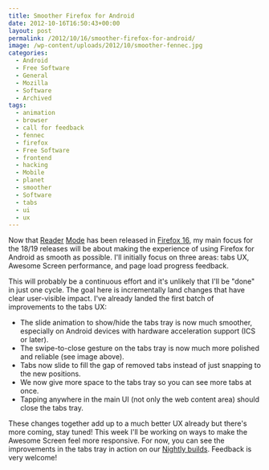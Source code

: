 ```yaml
---
title: Smoother Firefox for Android
date: 2012-10-16T16:50:43+00:00
layout: post
permalink: /2012/10/16/smoother-firefox-for-android/
image: /wp-content/uploads/2012/10/smoother-fennec.jpg
categories:
  - Android
  - Free Software
  - General
  - Mozilla
  - Software
  - Archived
tags:
  - animation
  - browser
  - call for feedback
  - fennec
  - firefox
  - Free Software
  - frontend
  - hacking
  - Mobile
  - planet
  - smoother
  - Software
  - tabs
  - ui
  - ux
---
```

Now that [Reader](http://lucasr.org/2012/06/21/reader-mode-in-firefox-mobile/)
[Mode](http://lucasr.org/2012/09/03/reader-mode-in-firefox-beta-for-android/)
has been released in [Firefox
16](https://play.google.com/store/apps/details?id=org.mozilla.firefox), my main
focus for the 18/19 releases will be about making the experience of using
Firefox for Android as smooth as possible. I'll initially focus on three areas:
tabs UX, Awesome Screen performance, and page load progress feedback.

This will probably be a continuous effort and it's unlikely that I'll be "done"
in just one cycle. The goal here is incrementally land changes that have clear
user-visible impact. I've already landed the first batch of improvements to the
tabs UX:

  * The slide animation to show/hide the tabs tray is now much smoother,
  especially on Android devices with hardware acceleration support (ICS or
  later).
  * The swipe-to-close gesture on the tabs tray is now much more polished and
  reliable (see image above).
  * Tabs now slide to fill the gap of removed tabs instead of just snapping to
  the new positions.
  * We now give more space to the tabs tray so you can see more tabs at once.
  * Tapping anywhere in the main UI (not only the web content area) should close the tabs tray.

These changes together add up to a much better UX already but there's more
coming, stay tuned! This week I'll be working on ways to make the Awesome
Screen feel more responsive. For now, you can see the improvements in the tabs
tray in action on our [Nightly builds](http://nightly.mozilla.org/). Feedback
is very welcome!
